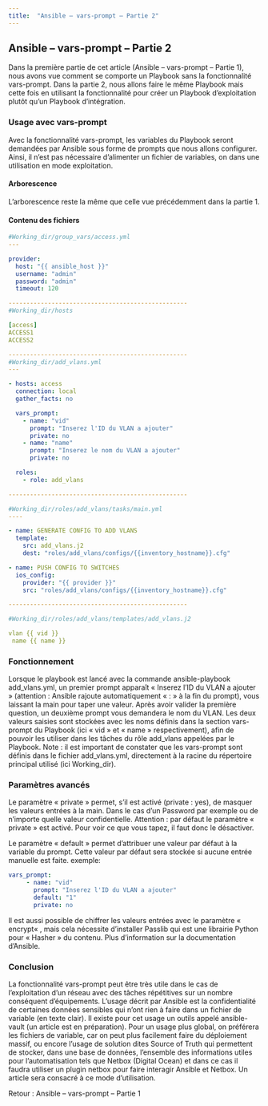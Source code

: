 ```yaml
---
title:  "Ansible – vars-prompt – Partie 2"
---
```


## Ansible – vars-prompt – Partie 2

Dans la première partie de cet article (Ansible – vars-prompt – Partie 1), nous avons vue comment se comporte un Playbook sans la fonctionnalité vars-prompt.
Dans la partie 2, nous allons faire le même Playbook mais cette fois en utilisant la fonctionnalité pour créer un Playbook d’exploitation plutôt qu’un Playbook d’intégration.

### Usage avec vars-prompt
Avec la fonctionnalité vars-prompt, les variables du Playbook seront demandées par Ansible sous forme de prompts que nous allons configurer.
Ainsi, il n’est pas nécessaire d’alimenter un fichier de variables, on dans une utilisation en mode exploitation.

#### Arborescence
L’arborescence reste la même que celle vue précédemment dans la partie 1.

#### Contenu des fichiers

```yaml
#Working_dir/group_vars/access.yml
---

provider:
  host: "{{ ansible_host }}"
  username: "admin"
  password: "admin"
  timeout: 120

--------------------------------------------------
#Working_dir/hosts

[access]
ACCESS1
ACCESS2

--------------------------------------------------
#Working_dir/add_vlans.yml
---

- hosts: access
  connection: local
  gather_facts: no

  vars_prompt:
    - name: "vid"
      prompt: "Inserez l'ID du VLAN a ajouter"
      private: no
    - name: "name"
      prompt: "Inserez le nom du VLAN a ajouter"
      private: no

  roles:
    - role: add_vlans

--------------------------------------------------

#Working_dir/roles/add_vlans/tasks/main.yml
----

- name: GENERATE CONFIG TO ADD VLANS
  template:
    src: add_vlans.j2
    dest: "roles/add_vlans/configs/{{inventory_hostname}}.cfg"

- name: PUSH CONFIG TO SWITCHES
  ios_config:
    provider: "{{ provider }}"
    src: "roles/add_vlans/configs/{{inventory_hostname}}.cfg"

--------------------------------------------------

#Working_dir/roles/add_vlans/templates/add_vlans.j2

vlan {{ vid }}
 name {{ name }}
```

### Fonctionnement
Lorsque le playbook est lancé avec la commande ansible-playbook add_vlans.yml, un premier prompt apparaît « Inserez l’ID du VLAN a ajouter » (attention : Ansible rajoute automatiquement « : » à la fin du prompt), vous laissant la main pour taper une valeur.
Après avoir valider la première question, un deuxième prompt vous demandera le nom du VLAN.
Les deux valeurs saisies sont stockées avec les noms définis dans la section vars-prompt du Playbook (ici « vid » et « name » respectivement), afin de pouvoir les utiliser dans les tâches du rôle add_vlans appelées par le Playbook.
Note : il est important de constater que les vars-prompt sont définis dans le fichier add_vlans.yml, directement à la racine du répertoire principal utilisé (ici Working_dir).

### Paramètres avancés
Le paramètre « private » permet, s’il est activé (private : yes), de masquer les valeurs entrées à la main. Dans le cas d’un Password par exemple ou de n’importe quelle valeur confidentielle.
Attention : par défaut le paramètre « private » est activé. Pour voir ce que vous tapez, il faut donc le désactiver.

Le paramètre « default » permet d’attribuer une valeur par défaut à la variable du prompt. Cette valeur par défaut sera stockée si aucune entrée manuelle est faite.
exemple:

```yaml
vars_prompt:
     - name: "vid"
       prompt: "Inserez l'ID du VLAN a ajouter"
       default: "1"
       private: no 
```

Il est aussi possible de chiffrer les valeurs entrées avec le paramètre « encrypt« , mais cela nécessite d’installer Passlib qui est une librairie Python pour « Hasher » du contenu.
Plus d’information sur la documentation d’Ansible.

### Conclusion
La fonctionnalité vars-prompt peut être très utile dans le cas de l’exploitation d’un réseau avec des tâches répétitives sur un nombre conséquent d’équipements.
L’usage décrit par Ansible est la confidentialité de certaines données sensibles qui n’ont rien à faire dans un fichier de variable (en texte clair). Il existe pour cet usage un outils appelé ansible-vault (un article est en préparation).
Pour un usage plus global, on préférera les fichiers de variable, car on peut plus facilement faire du déploiement massif, ou encore l’usage de solution dites Source of Truth qui permettent de stocker, dans une base de données, l’ensemble des informations utiles pour l’automatisation tels que Netbox (Digital Ocean) et dans ce cas il faudra utiliser un plugin netbox pour faire interagir Ansible et Netbox. Un article sera consacré à ce mode d’utilisation.

Retour : Ansible – vars-prompt – Partie 1
